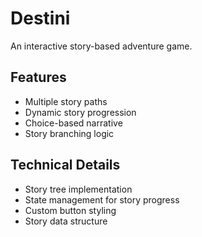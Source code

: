 # Destini

An interactive story-based adventure game.

## Features
- Multiple story paths
- Dynamic story progression
- Choice-based narrative
- Story branching logic

## Technical Details
- Story tree implementation
- State management for story progress
- Custom button styling
- Story data structure

